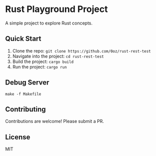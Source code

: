 # Rust Playground Project

A simple project to explore Rust concepts.

## Quick Start

1. Clone the repo: `git clone https://github.com/0oz/rust-rest-test`
2. Navigate into the project: `cd rust-rest-test`
3. Build the project: `cargo build`
4. Run the project: `cargo run`

## Debug Server

```shell
make -f Makefile
```

## Contributing

Contributions are welcome! Please submit a PR.

## License

MIT

